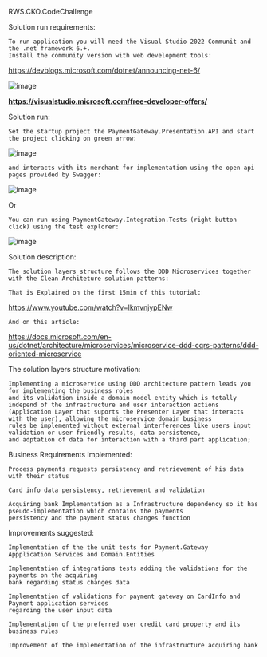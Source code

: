 RWS.CKO.CodeChallenge

Solution run requirements:

    To run application you will need the Visual Studio 2022 Communit and the .net framework 6.+.
    Install the community version with web development tools:
   https://devblogs.microsoft.com/dotnet/announcing-net-6/
   
   ![image](https://user-images.githubusercontent.com/4457435/162660958-7efd1ed3-a040-471d-af24-7bbafadc752a.png)
    
   ****https://visualstudio.microsoft.com/free-developer-offers/****


Solution run:

    Set the startup project the PaymentGateway.Presentation.API and start the project clicking on green arrow:

   ![image](https://user-images.githubusercontent.com/4457435/162650623-84fbdc0e-9e6f-4f3c-bb96-6ffb3cc2901a.png)
    
    and interacts with its merchant for implementation using the open api pages provided by Swagger:
   
   ![image](https://user-images.githubusercontent.com/4457435/162662869-4e9d3470-8969-48ad-a5ee-3bfd37da2e2b.png)
    
   Or
    
    You can run using PaymentGateway.Integration.Tests (right button click) using the test explorer:

   ![image](https://user-images.githubusercontent.com/4457435/162654568-21026474-2396-4035-b1c9-2efd3347d0a8.png)


Solution description:

    The solution layers structure follows the DDD Microservices together with the Clean Architeture solution patterns:

    That is Explained on the first 15min of this tutorial:

https://www.youtube.com/watch?v=lkmvnjypENw

    And on this article:

   https://docs.microsoft.com/en-us/dotnet/architecture/microservices/microservice-ddd-cqrs-patterns/ddd-oriented-microservice

The solution layers structure motivation:

    Implementing a microservice using DDD architecture pattern leads you for implementing the business roles 
    and its validation inside a domain model entity which is totally independ of the infrastructure and user interaction actions
    (Application Layer that suports the Presenter Layer that interacts with the user), allowing the microservice domain business 
    rules be implemented without external interferences like users input validation or user friendly results, data persistence, 
    and adptation of data for interaction with a third part application;


Business Requirements Implemented:

    Process payments requests persistency and retrievement of his data with their status

    Card info data persistency, retrievement and validation

    Acquiring bank Implementation as a Infrastructure dependency so it has pseudo-implementation which contains the payments 
    persistency and the payment status changes function


Improvements suggested:

    Implementation of the the unit tests for Payment.Gateway Appplication.Services and Domain.Entities

    Implementation of integrations tests adding the validations for the payments on the acquiring 
    bank regarding status changes data 

    Implementation of validations for payment gateway on CardInfo and Payment application services 
    regarding the user input data

    Implementation of the preferred user credit card property and its business rules

    Improvement of the implementation of the infrastructure acquiring bank



  
